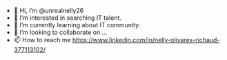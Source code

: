 - 👋 Hi, I’m @unrealnelly26
- 👀 I’m interested in searching IT talent.
- 🌱 I’m currently learning about IT community.
- 💞️ I’m looking to collaborate on ...
- 📫 How to reach me https://www.linkedin.com/in/nelly-olivares-richaud-377113102/

<!---
unrealnelly26/unrealnelly26 is a ✨ special ✨ repository because its `README.md` (this file) appears on your GitHub profile.
You can click the Preview link to take a look at your changes.
--->
